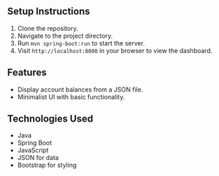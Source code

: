## Setup Instructions
1. Clone the repository.
2. Navigate to the project directory.
3. Run `mvn spring-boot:run` to start the server.
4. Visit `http://localhost:8080` in your browser to view the dashboard.

## Features
- Display account balances from a JSON file.
- Minimalist UI with basic functionality.

## Technologies Used
- Java
- Spring Boot
- JavaScript
- JSON for data
- Bootstrap for styling